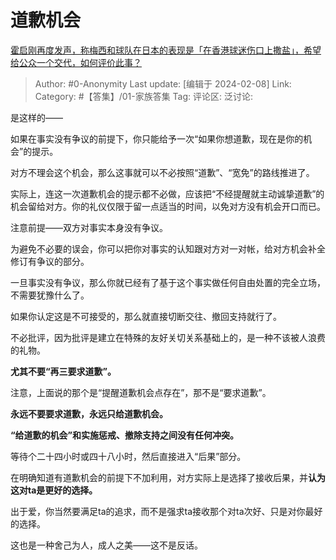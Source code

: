 # 道歉机会
[霍启刚再度发声，称梅西和球队在日本的表现是「在香港球迷伤口上撒盐」，希望给公众一个交代，如何评价此事？](https://www.zhihu.com/question/643471388/answer/3390722136)

> Author: #0-Anonymity
> Last update: [编辑于 2024-02-08]
> Link:
> Category:  #【答集】/01-家族答集 
> Tag:
> 评论区:
> 泛讨论:

是这样的——

如果在事实没有争议的前提下，你只能给予一次“如果你想道歉，现在是你的机会”的提示。

对方不理会这个机会，那么这事就可以不必按照“道歉”、“宽免”的路线推进了。

实际上，连这一次道歉机会的提示都不必做，应该把“不经提醒就主动诚挚道歉”的机会留给对方。你的礼仪仅限于留一点适当的时间，以免对方没有机会开口而已。

注意前提——双方对事实本身没有争议。

为避免不必要的误会，你可以把你对事实的认知跟对方对一对帐，给对方机会补全修订有争议的部分。

一旦事实没有争议，那么你就已经有了基于这个事实做任何自由处置的完全立场，不需要犹豫什么了。

如果你认定这是不可接受的，那么就直接切断交往、撤回支持就行了。

不必批评，因为批评是建立在特殊的友好关切关系基础上的，是一种不该被人浪费的礼物。

**尤其不要“再三要求道歉”。**

注意，上面说的那个是“提醒道歉机会点存在”，那不是“要求道歉”。

**永远不要要求道歉，永远只给道歉机会。**

**“给道歉的机会”和实施惩戒、撤除支持之间没有任何冲突。**

等待个二十四小时或四十八小时，然后直接进入“后果”部分。

在明确知道有道歉机会的前提下不加利用，对方实际上是选择了接收后果，并**认为这对ta是更好的选择。**

出于爱，你当然要满足ta的追求，而不是强求ta接收那个对ta次好、只是对你最好的选择。

这也是一种舍己为人，成人之美——这不是反话。
